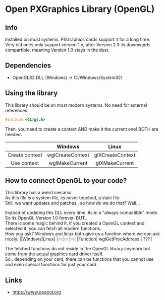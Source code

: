 # Open PXGraphics Library (OpenGL)

## Info
Installed on most systems. PXGraphics cards support it for a long time.<br>
Very old ones only support version 1.x, after Version 2.0 its downwards compartible, meaning Version 1.0 stays in the dust.

## Dependencies
- OpenGL32.DLL (Windows) -> C:/Windows/System32/

## Using the library
This library should be on most modern systems. No need for external references.
```C
#include <GL/gl.h>
```

Then, you need to create a context AND make it the current one! BOTH are needed.

||Windows|Linux|
|:-:|:-:|:-:|
|Create context | wglCreateContext | glXCreateContext |
|Use context| wglMakeCurrent | glXMakeCurrent |

## How to connect OpenGL to your code?
This library has a wierd mecanic.<br>
As this file is a system file, its never touched, a stale file.<br>
Still, we want updates and patches.. so how do we do that? Well...

Instead of updating this DLL every time, its in a "always compatible" mode.<br>
So its OpenGL Version 1.0 forever. BUT..<br>
There is some magic behind it, if you created a OpenGL context and selected it, you can fetch all modern functions.<br>
How you ask? Windows and linux both give us a function where we can ask nicely.
||Windows|Linux|
|:-:|:-:|:-:|
|Function| wglGetProcAddress | ??? |

The fetched functions do not reside in the OpenGL library anymore but come from the actual graphics card driver itself.<br>
So.. depending on your card, there can be functions that you cannot use and even special functions for just your card.


## Links
- https://www.opengl.org
